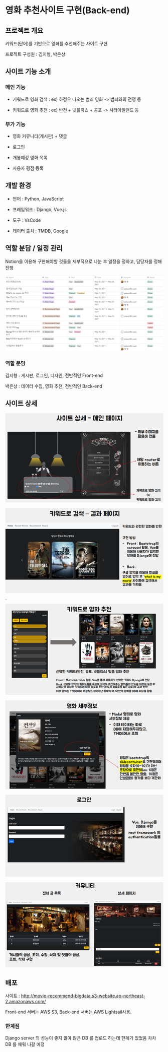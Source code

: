 # 영화 추천사이트 구현(Back-end)

## 프로젝트 개요

키워드(단어)를 기반으로 영화를 추천해주는 사이트 구현

프로젝트 구성원 : 김지형, 박은상



## 사이트 기능 소개

### 메인 기능

- 키워드로 영화 검색 : ex) 하정우 나오는 범죄 영화 -> 범죄와의 전쟁 등

- 키워드로 영화 추천 : ex) 반전 + 넷플릭스 + 공포 -> 셔터아일랜드 등

  

### 부가 기능

- 영화 커뮤니티(게시판) + 댓글

- 로그인

- 개봉예정 영화 목록

- 사용자 평점 등록

  

## 개발 환경

- 언어 : Python, JavaScript

- 프레임워크 : Django, Vue.js

- 도구 : VsCode

- 데이터 출처 : TMDB, Google

  

## 역할 분담 / 일정 관리

Notion을 이용해 구현해야할 것들을 세부적으로 나눈 후 일정을 정하고, 담당자를 정해 진행

![image-20210602222730285](README.assets/image-20210602222730285.png)

### 역할 분담

김지형 : 게시판, 로그인, 디자인, 전반적인 Front-end

박은상 : 데이터 수집, 영화 추천, 전반적인 Back-end



## 사이트 상세

![image-20210602222938000](README.assets/image-20210602222938000.png)

![image-20210602223004301](README.assets/image-20210602223004301.png)

`![image-20210602223021033](README.assets/image-20210602223021033.png)

![image-20210602223033105](README.assets/image-20210602223033105.png)

![image-20210602223044507](README.assets/image-20210602223044507.png)

![image-20210602223057215](README.assets/image-20210602223057215.png)



## 배포

사이트 : http://movie-recommend-bigdata.s3-website.ap-northeast-2.amazonaws.com/

Front-end 서버는 AWS S3, Back-end 서버는 AWS Lightsail사용.



### 한계점

Django server 의 성능이 좋지 않아 많은 DB 를 업로드 하는데 한계가 있었음 차차 DB 를 채워 나갈 예정

